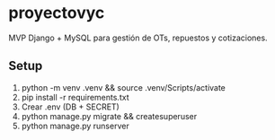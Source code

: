 # proyectovyc

MVP Django + MySQL para gestión de OTs, repuestos y cotizaciones.
## Setup
1) python -m venv .venv && source .venv/Scripts/activate
2) pip install -r requirements.txt
3) Crear .env (DB + SECRET)
4) python manage.py migrate && createsuperuser
5) python manage.py runserver

